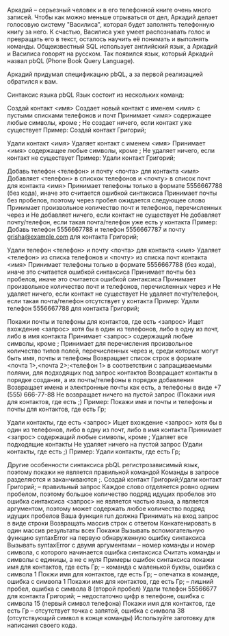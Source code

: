 Аркадий – серьезный человек и в его телефонной книге очень много записей. Чтобы как можно меньше отрываться от дел, Аркадий делает голосовую систему "Василиса", которая будет заполнять телефонную книгу за него. К счастью, Василиса уже умеет распознавать голос и превращать его в текст, осталось научить её понимать и выполнять команды. Общеизвестный SQL использует английский язык, а Аркадий и Василиса говорят на русском. Так появился язык, который Аркадий назвал pbQL (Phone Book Query Language).

Аркадий придумал спецификацию pbQL, а за первой реализацией обратился к вам.

Синтаксис языка pbQL
Язык состоит из нескольких команд:

Создай контакт <имя>
Создает новый контакт с именем <имя> с пустыми списками телефонов и почт
Принимает <имя> содержащее любые символы, кроме ;
Не создает ничего, если контакт уже существует
Пример: Создай контакт Григорий;

Удали контакт <имя>
Удаляет контакт с именем <имя>
Принимает <имя> содержащее любые символы, кроме ;
Не удаляет ничего, если контакт не существует
Пример: Удали контакт Григорий;

Добавь телефон <телефон> и почту <почта> для контакта <имя>
Добавляет <телефон> в спискок телефонов и <почту> в список почт для контакта <имя>
Принимает телефоны только в формате 5556667788 (без кода), иначе это считается ошибкой синтаксиса
Принимает почты без пробелов, поэтому через пробел ожидается следующее слово
Принимает произвольное количество почт и телефонов, перечисленных через и
Не добавляет ничего, если контакт не существует
Не добавляет почту/телефон, если такая почта/телефон уже есть у контакта
Пример: Добавь телефон 5556667788 и телефон 5556667787 и почту grisha@example.com для контакта Григорий;

Удали телефон <телефон> и почту <почта> для контакта <имя>
Удаляет <телефон> из списка телефонов и <почту> из списка почт контакта <имя>
Принимает телефоны только в формате 5556667788 (без кода), иначе это считается ошибкой синтаксиса
Принимает почты без пробелов, иначе это считается ошибкой синтаксиса
Принимает произвольное количество почт и телефонов, перечисленных через и
Не удаляет ничего, если контакт не существует
Не удаляет почту/телефон, если такая почта/телефон отсутствует у контакта
Пример: Удали телефон 5556667788 для контакта Григорий;

Покажи почты и телефоны для контактов, где есть <запрос>
Ищет вхождение <запрос> хотя бы в один из телефонов, либо в одну из почт, либо в имя контакта
Принимает <запрос> содержащий любые символы, кроме ;
Принимает для перечисления произвольное количество типов полей, перечисленных через и, среди которых могут быть имя, почты и телефоны
Возвращает список строк в формате <почта 1>,<почта 2>;<телефон 1> в соответствии с запращиваемыми полями, для подходящих под запрос контактов
Возвращает контакты в порядке создания, а их почты/телефоны в порядке добавления
Возвращает имена и электронные почты как есть, а телефоны в виде +7 (555) 666-77-88
Не возвращает ничего на пустой запрос (Покажи имя для контактов, где есть ;)
Пример: Покажи имя и почты и телефоны и почты для контактов, где есть Гр;

Удали контакты, где есть <запрос>
Ищет вхождение <запрос> хотя бы в один из телефонов, либо в одну из почт, либо в имя контакта
Принимает <запрос> содержащий любые символы, кроме ;
Удаляет все подходящие контакты
Не удаляет ничего на пустой запрос (Удали контакты, где есть ;)
Пример: Удали контакты, где есть Гр;

Другие особенности синтаксиса
pbQL регистрозависимый язык, поэтому покажи не является правильной командой
Команды в запросе разделяются и заканчиваются ;. Создай контакт Григорий;Удали контакт Григорий; – правильный запрос
Каждое слово отделяется ровно одним пробелом, поэтому большое количество подряд идущих пробелов это ошибка синтаксиса
<запрос> не является частью языка, а является аргументом, поэтому может содержать любое количество подряд идущих пробелов
Ваша функция run должна
Принимать на вход запрос в виде строки
Возвращать массив строк с ответом
Конкатенировать в один массив результаты всех Покажи
Вызывать вспомогательную функцию syntaxError на первую обнаруженную ошибку синтаксиса
Вызывать syntaxError c двумя аргументами – номер команды и номер символа, с которого начинается ошибка синтаксиса
Считать команды и символы с единицы, а не с нуля
Примеры ошибок синтаксиса
покажи имя для контактов, где есть Гр; – команда c маленькой буквы, ошибка с символа 1
Покжи имя для контактов, где есть Гр; – опечатка в команде, ошибка с символа 1
Покажи имя для контактов, где есть Гр; – лишний пробел, ошибка с символа 8 (второй пробел)
Удали телефон 55566677 для контакта Григорий; – недостаточно цифр в телефоне, ошибка с символа 15 (первый символ телефона)
Покажи имя для контактов, где есть Гр – отсутствует точка с запятой, ошибка с символа 38 (отсутствующий символ в конце команды)
Используйте заготовку для написания своего кода.
